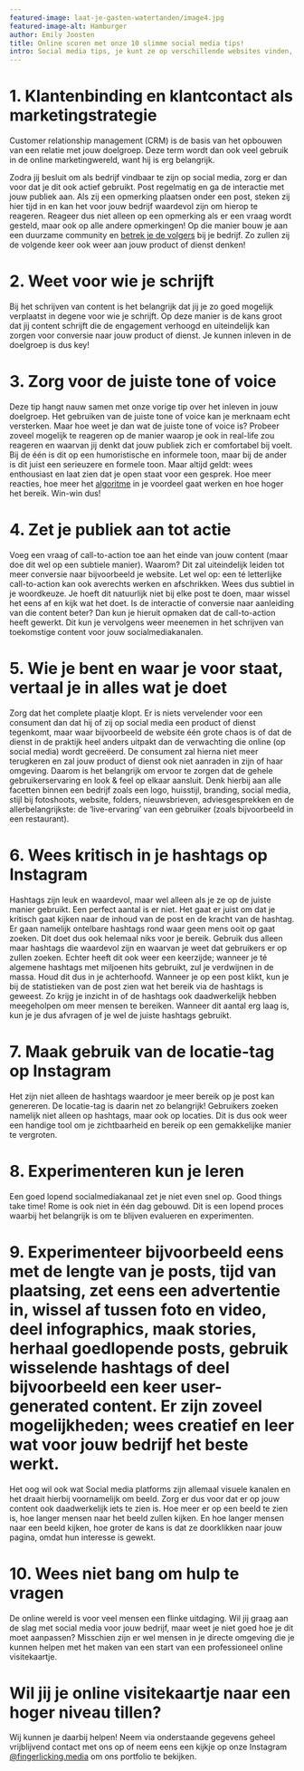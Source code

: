 ```yaml
---
featured-image: laat-je-gasten-watertanden/image4.jpg
featured-image-alt: Hamburger
author: Emily Joosten
title: Online scoren met onze 10 slimme social media tips!
intro: Social media tips, je kunt ze op verschillende websites vinden, maar soms zie je door de bomen het bos niet meer. Je bent op zoek naar tips die écht werken en waar je écht iets aan hebt. En dan nog het liefst van een marketingbureau die deze tips dagelijks toepast. Daarom hebben wij 10 slimme social media tips voor je op een rijtje gezet die jij in de praktijk kunt gaan toepassen.
---
```


# 1. Klantenbinding en klantcontact als marketingstrategie
Customer relationship management (CRM) is de basis van het opbouwen van een relatie met jouw doelgroep. Deze term wordt dan ook veel gebruik in de online marketingwereld, want hij is erg belangrijk. 

Zodra jij besluit om als bedrijf vindbaar te zijn op social media, zorg er dan voor dat je dit ook actief gebruikt. Post regelmatig en ga de interactie met jouw publiek aan. Als zij een opmerking plaatsen onder een post, steken zij hier tijd in en kan het voor jouw bedrijf waardevol zijn om hierop te reageren. Reageer dus niet alleen op een opmerking als er een vraag wordt gesteld, maar ook op alle andere opmerkingen! Op die manier bouw je aan een duurzame community en [betrek je de volgers](https://fingerlicking.media/blog/van-instagramvolgers-naar-klanten-en-terug) bij je bedrijf. Zo zullen zij de volgende keer ook weer aan jouw product of dienst denken!


# 2. Weet voor wie je schrijft
Bij het schrijven van content is het belangrijk dat jij je zo goed mogelijk verplaatst in degene voor wie je schrijft. Op deze manier is de kans groot dat jij content schrijft die de engagement verhoogd en uiteindelijk kan zorgen voor conversie naar jouw product of dienst. Je kunnen inleven in de doelgroep is dus key!


# 3. Zorg voor de juiste tone of voice
Deze tip hangt nauw samen met onze vorige tip over het inleven in jouw doelgroep. Het gebruiken van de juiste tone of voice kan je merknaam echt versterken. Maar hoe weet je dan wat de juiste tone of voice is? Probeer zoveel mogelijk te reageren op de manier waarop je ook in real-life zou reageren en waarvan jij denkt dat jouw publiek zich er comfortabel bij voelt. Bij de één is dit op een humoristische en informele toon, maar bij de ander is dit juist een serieuzere en formele toon. Maar altijd geldt: wees enthousiast en laat zien dat je open staat voor een gesprek. Hoe meer reacties, hoe meer het [algoritme](https://fingerlicking.media/blog/hoe-werkt-het-algoritme) in je voordeel gaat werken en hoe hoger het bereik. Win-win dus! 


# 4. Zet je publiek aan tot actie
Voeg een vraag of call-to-action toe aan het einde van jouw content (maar doe dit wel op een subtiele manier). Waarom? Dit zal uiteindelijk leiden tot meer conversie naar bijvoorbeeld je website. Let wel op: een té letterlijke call-to-action kan ook averechts werken en afschrikken. Wees dus subtiel in je woordkeuze. 
Je hoeft dit natuurlijk niet bij elke post te doen, maar wissel het eens af en kijk wat het doet. Is de interactie of conversie naar aanleiding van die content beter? Dan kun je hieruit opmaken dat de call-to-action heeft gewerkt. Dit kun je vervolgens weer meenemen in het schrijven van toekomstige content voor jouw socialmediakanalen.

# 5. Wie je bent en waar je voor staat, vertaal je in alles wat je doet
Zorg dat het complete plaatje klopt. Er is niets vervelender voor een consument dan dat hij of zij op social media een product of dienst tegenkomt, maar waar bijvoorbeeld de website één grote chaos is of dat de dienst in de praktijk heel anders uitpakt dan de verwachting die online (op social media) wordt gecreëerd. De consument zal hierna niet meer terugkeren en zal jouw product of dienst ook niet aanraden in zijn of haar omgeving. Daarom is het belangrijk om ervoor te zorgen dat de gehele gebruikerservaring en look & feel op elkaar aansluit. Denk hierbij aan alle facetten binnen een bedrijf zoals een logo, huisstijl, branding, social media, stijl bij fotoshoots, website, folders, nieuwsbrieven, adviesgesprekken en de allerbelangrijkste: de ‘live-ervaring’ van een gebruiker (zoals bijvoorbeeld in een restaurant).

# 6. Wees kritisch in je hashtags op Instagram
Hashtags zijn leuk en waardevol, maar wel alleen als je ze op de juiste manier gebruikt. Een perfect aantal is er niet. Het gaat er juist om dat je kritisch gaat kijken naar de inhoud van de post en de kracht van de hashtag. Er gaan namelijk ontelbare hashtags rond waar geen mens ooit op gaat zoeken. Dit doet dus ook helemaal niks voor je bereik. Gebruik dus alleen maar hashtags die waardevol zijn en waarvan je weet dat gebruikers er op zullen zoeken. Echter heeft dit ook weer een keerzijde; wanneer je té algemene hashtags met miljoenen hits gebruikt, zul je verdwijnen in de massa. Houd dit dus in je achterhoofd. Wanneer je op een post klikt, kun je bij de statistieken van de post zien wat het bereik via de hashtags is geweest. Zo krijg je inzicht in of de hashtags ook daadwerkelijk hebben meegeholpen om meer mensen te bereiken. Wanneer dit aantal erg laag is, kun je je dus afvragen of je wel de juiste hashtags gebruikt.  

# 7. Maak gebruik van de locatie-tag op Instagram
Het zijn niet alleen de hashtags waardoor je meer bereik op je post kan genereren. De locatie-tag is daarin net zo belangrijk! Gebruikers zoeken namelijk niet alleen op hashtags, maar ook op locaties. Dit is dus ook weer een handige tool om je zichtbaarheid en bereik op een gemakkelijke manier te vergroten. 

# 8. Experimenteren kun je leren
Een goed lopend socialmediakanaal zet je niet even snel op. Good things take time! Rome is ook niet in één dag gebouwd. Dit is een lopend proces waarbij het belangrijk is om te blijven evalueren en experimenten. 

# 9. Experimenteer bijvoorbeeld eens met de lengte van je posts, tijd van plaatsing, zet eens een advertentie in, wissel af tussen foto en video, deel infographics, maak stories, herhaal goedlopende posts, gebruik wisselende hashtags of deel bijvoorbeeld een keer user-generated content. Er zijn zoveel mogelijkheden; wees creatief en leer wat voor jouw bedrijf het beste werkt.
Het oog wil ook wat
Social media platforms zijn allemaal visuele kanalen en het draait hierbij voornamelijk om beeld. Zorg er dus voor dat er op jouw content ook daadwerkelijk iets te zien is. Hoe meer er op een beeld te zien is, hoe langer mensen naar het beeld zullen kijken. En hoe langer mensen naar een beeld kijken, hoe groter de kans is dat ze doorklikken naar jouw pagina, omdat hun interesse is gewekt. 

# 10. Wees niet bang om hulp te vragen
De online wereld is voor veel mensen een flinke uitdaging. Wil jij graag aan de slag met social media voor jouw bedrijf, maar weet je niet goed hoe je dit moet aanpassen? Misschien zijn er wel mensen in je directe omgeving die je kunnen helpen met het maken van een start van een professioneel online visitekaartje. 

# Wil jij je online visitekaartje naar een hoger niveau tillen?
Wij kunnen je daarbij helpen! Neem via onderstaande gegevens geheel vrijblijvend contact met ons op of neem eens een kijkje op onze Instagram [@fingerlicking.media](https://www.instagram.com/fingerlicking.media/) om ons portfolio te bekijken.

